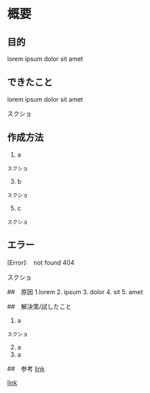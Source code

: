 # 概要

## 目的

lorem ipsum dolor sit amet

## できたこと

lorem ipsum dolor sit amet

スクショ

## 作成方法
  1. a
     
    スクショ
    
  3. b
     
    スクショ
    
  5. c
     
    スクショ

## エラー
[Error]:　not found 404
  
スクショ

##　原因
1.lorem
2. ipsum
3. dolor
4. sit
5. amet
  
##　解決策/試したこと

  1. a
     
    スクショ
    
  2. a
  3. a
  

##　参考
[link](#)

[link](# "tooltip")
